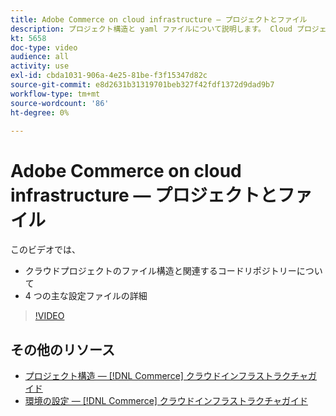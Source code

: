 ```yaml
---
title: Adobe Commerce on cloud infrastructure — プロジェクトとファイル
description: プロジェクト構造と yaml ファイルについて説明します。 Cloud プロジェクトのファイル構造と必要なリポジトリをすべて理解します。
kt: 5658
doc-type: video
audience: all
activity: use
exl-id: cbda1031-906a-4e25-81be-f3f15347d82c
source-git-commit: e8d2631b31319701beb327f42fdf1372d9dad9b7
workflow-type: tm+mt
source-wordcount: '86'
ht-degree: 0%

---
```


# Adobe Commerce on cloud infrastructure — プロジェクトとファイル

このビデオでは、

- クラウドプロジェクトのファイル構造と関連するコードリポジトリーについて
- 4 つの主な設定ファイルの詳細

>[!VIDEO](https://video.tv.adobe.com/v/35694?quality=12&learn=on)

## その他のリソース

- [プロジェクト構造 — [!DNL Commerce] クラウドインフラストラクチャガイド](https://experienceleague.adobe.com/docs/commerce-cloud-service/user-guide/project/file-structure.html)
- [環境の設定 — [!DNL Commerce] クラウドインフラストラクチャガイド](https://experienceleague.adobe.com/docs/commerce-cloud-service/user-guide/configure/overview.html)
